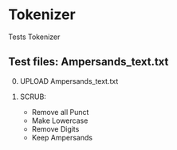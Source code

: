 Tokenizer
==========

Tests Tokenizer

## Test files: Ampersands_text.txt

0. UPLOAD Ampersands_text.txt

1. SCRUB: 
    - Remove all Punct
    - Make Lowercase
    - Remove Digits
    - Keep Ampersands

